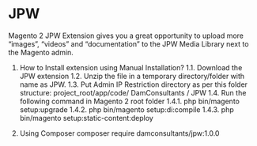 # JPW
Magento 2 JPW Extension gives you a great opportunity to upload more “images”, “videos” and “documentation” to the JPW Media Library next to the Magento admin.

1) How to Install extension using Manual Installation?
  1.1. Download the JPW extension
  1.2. Unzip the file in a temporary directory/folder with name as JPW.
  1.3. Put Admin IP Restriction directory as per this folder structure: project_root/app/code/ DamConsultants / JPW
  1.4. Run the following command in Magento 2 root folder
    1.4.1. php bin/magento setup:upgrade
    1.4.2. php bin/magento setup:di:compile
    1.4.3. php bin/magento setup:static-content:deploy
    
2) Using Composer
      composer require damconsultants/jpw:1.0.0

